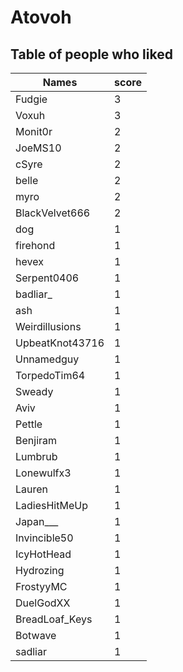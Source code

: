 # Atovoh
## Table of people who liked
Names | score
--- | ---
Fudgie | 3
Voxuh | 3
Monit0r | 2
JoeMS10 | 2
cSyre | 2
belle | 2
myro | 2
BlackVelvet666 | 2
dog | 1
firehond | 1
hevex | 1
Serpent0406 | 1
badliar_ | 1
ash | 1
Weirdillusions | 1
UpbeatKnot43716 | 1
Unnamedguy | 1
TorpedoTim64 | 1
Sweady | 1
Aviv | 1
Pettle | 1
Benjiram | 1
Lumbrub | 1
Lonewulfx3 | 1
Lauren | 1
LadiesHitMeUp | 1
Japan___ | 1
Invincible50 | 1
IcyHotHead | 1
Hydrozing | 1
FrostyyMC | 1
DuelGodXX | 1
BreadLoaf_Keys | 1
Botwave | 1
sadliar | 1

